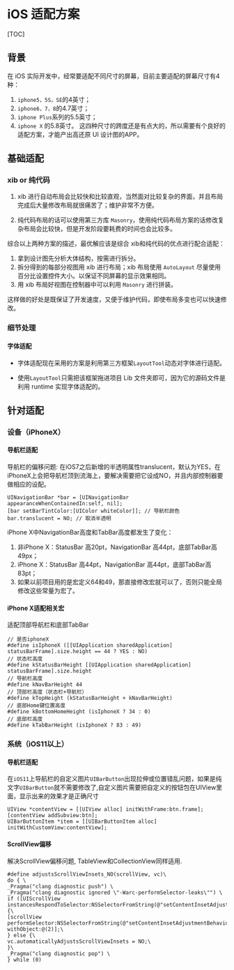 # iOS 适配方案

[TOC]

## 背景

在 iOS 实际开发中，经常要适配不同尺寸的屏幕，目前主要适配的屏幕尺寸有4种：
1. `iphone5，5S，SE`的4英寸；
2. `iphone6，7，8`的4.7英寸；
3. `iphone Plus`系列的5.5英寸；
4. `iphone X` 的5.8英寸。
这四种尺寸的跨度还是有点大的，所以需要有个良好的适配方案，才能产出高还原 UI 设计图的APP。

## 基础适配

### xib or 纯代码

1. xib 进行自动布局会比较快和比较直观，当然面对比较复杂的界面，并且布局完成后大量修改布局就很痛苦了；维护非常不方便。

2. 纯代码布局的话可以使用第三方库 `Masonry`，使用纯代码布局方案的话修改复杂布局会比较快，但是开发阶段要耗费的时间也会比较多。

综合以上两种方案的描述，最优解应该是综合 xib和纯代码的优点进行配合适配：

1. 拿到设计图先分析大体结构，按需进行拆分。
2. 拆分得到的每部分视图用 xib 进行布局；xib 布局使用 `AutoLayout` 尽量使用百分比设置控件大小。以保证不同屏幕的显示效果相同。
3. 用 xib 布局好视图在控制器中可以利用 `Masonry` 进行拼装。

这样做的好处是既保证了开发速度，又便于维护代码，即使布局多变也可以快速修改。

### 细节处理

#### 字体适配

* 字体适配现在采用的方案是利用第三方框架`LayoutTool`动态对字体进行适配。

* 使用`LayoutTool`只需把该框架拖进项目 Lib 文件夹即可，因为它的源码文件是利用 runtime 实现字体适配的。

## 针对适配

### 设备（iPhoneX）

#### 导航栏适配

导航栏的偏移问题: 在iOS7之后新增的半透明属性translucent，默认为YES，在iPhoneX上会把导航栏顶到流海上，要解决需要把它设成NO，并且内部控制器要做相应的设配。

```objc
UINavigationBar *bar = [UINavigationBar appearanceWhenContainedIn:self, nil];
[bar setBarTintColor:[UIColor whiteColor]]; // 导航栏颜色
bar.translucent = NO; // 取消半透明
```

iPhone X中NavigationBar高度和TabBar高度都发生了变化：

1. 非iPhone X：StatusBar 高20pt，NavigationBar 高44pt，底部TabBar高49px；
2. iPhone X：StatusBar 高44pt，NavigationBar 高44pt，底部TabBar高83pt；
3. 如果以前项目用的是宏定义64和49，那直接修改宏就可以了，否则只能全局修改这些常量为宏了。

#### iPhone X适配相关宏

适配顶部导航栏和底部TabBar

```objc
// 是否iphoneX
#define isIphoneX ([[UIApplication sharedApplication] 
statusBarFrame].size.height == 44 ? YES : NO)
// 状态栏高度
#define kStatusBarHeight [[UIApplication sharedApplication] statusBarFrame].size.height
// 导航栏高度
#define kNavBarHeight 44
// 顶部栏高度（状态栏+导航栏）
#define kTopHeight (kStatusBarHeight + kNavBarHeight)
// 底部Home键位置高度
#define kBottomHomeHeight (isIphoneX ? 34 : 0)
// 底部栏高度
#define kTabBarHeight (isIphoneX ? 83 : 49)
```

### 系统（iOS11以上）

#### 导航栏适配

在`iOS11`上导航栏的自定义图片`UIBarButton`出现拉伸或位置错乱问题，如果是纯文字`UIBarButton`就不需要修改了,自定义图片需要把自定义的按钮包在UIView里面，显示出来的效果才是正确尺寸

```objc
UIView *contentView = [[UIView alloc] initWithFrame:btn.frame];
[contentView addSubview:btn];
UIBarButtonItem *item = [[UIBarButtonItem alloc] initWithCustomView:contentView];
```

#### ScrollView偏移

解决ScrollView偏移问题, TableView和CollectionView同样适用.

```objc
#define adjustsScrollViewInsets_NO(scrollView, vc)\
do { \
_Pragma("clang diagnostic push") \
_Pragma("clang diagnostic ignored \"-Warc-performSelector-leaks\"") \
if ([UIScrollView instancesRespondToSelector:NSSelectorFromString(@"setContentInsetAdjustmentBehavior:")]) {\
[scrollView   performSelector:NSSelectorFromString(@"setContentInsetAdjustmentBehavior:") withObject:@(2)];\
} else {\
vc.automaticallyAdjustsScrollViewInsets = NO;\
}\
_Pragma("clang diagnostic pop") \
} while (0)
```

